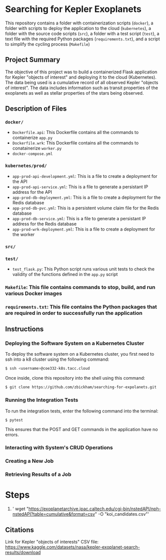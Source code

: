 # Searching for Kepler Exoplanets
This repository contains a folder with containerization scripts (`docker`), a folder with scripts to deploy the application to the cloud (`kubernetes`), a folder with the source code scripts (`src`), a folder with a test script (`test`), a text file with the required Python packages (`requirements.txt`), and a script to simplify the cycling process (`Makefile`)

## Project Summary
The objective of this project was to build a containerized Flask application for Kepler "objects of interest" and deploying it to the cloud (Kubernetes). The data being used is a cumulative record of all observed Kepler "objects of interest". The data includes information such as transit properties of the exoplanets as well as stellar properties of the stars being observed.

## Description of Files
### `docker/`
- `Dockerfile.api`: This Dockerfile contains all the commands to containerize `app.py`
- `Dockerfile.wrk`: This Dockerfile contains all the commands to conatainerize `worker.py`
- `docker-compose.yml`

### `kubernetes/prod/`
- `app-prod-api-development.yml`: This is a file to create a deployment for the API
- `app-prod-api-service.yml`: This is a file to generate a persistant IP address for the API
- `app-prod-db-deployment.yml`: This is a file to create a deployment for the Redis database
- `app-prod-db-pvc.yml`: This is a persistent volume claim file for the Redis database
- `app-prod-db-service.yml`: This is a file to generate a persistant IP address for the Redis database
- `app-prod-wrk-deployment.yml`: This is a file to create a deployment for the worker

### `src/`

### `test/`
- `test_flask.py`: This Python script runs various unit tests to check the validity of the functions defined in the `app.py` script

### `Makefile`: This file contains commands to stop, build, and run various Docker images

### `requirements.txt`: This file contains the Python packages that are required in order to successfully run the application

## Instructions
### Deploying the Software System on a Kubernetes Cluster
To deploy the software system on a Kubernetes cluster, you first need to ssh into a k8 cluster using the following command:
```bash
$ ssh <username>@coe332-k8s.tacc.cloud
```
Once inside, clone this repository into the shell using this command:
```bash
$ git clone https://github.com/zbickham/searching-for-expolanets.git
```


### Running the Integration Tests
To run the integration tests, enter the following command into the terminal:
```bash
$ pytest
```
This ensures that the POST and GET commands in the application have no errors.

### Interacting with System's CRUD Operations

### Creating a New Job

### Retrieving Results of a Job

# Steps
1. ' wget "https://exoplanetarchive.ipac.caltech.edu/cgi-bin/nstedAPI/nph-nstedAPI?table=cumulative&format=csv" -O "koi_candidates.csv"'

## Citations
Link for Kepler "objects of interests" CSV file: https://www.kaggle.com/datasets/nasa/kepler-exoplanet-search-results/download
